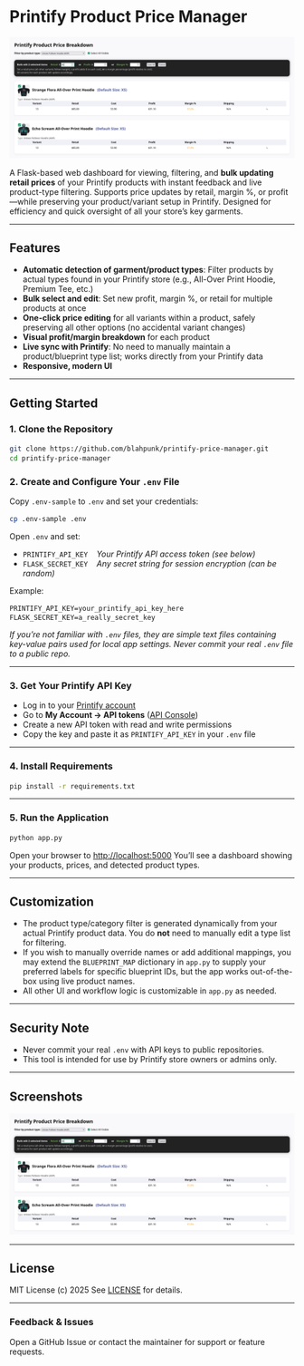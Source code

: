 # Printify Product Price Manager

![App Screenshot](screenshots/Screenshot_2025-07-24_22-27-24.png)

A Flask-based web dashboard for viewing, filtering, and **bulk updating retail prices** of your Printify products with instant feedback and live product-type filtering.
Supports price updates by retail, margin %, or profit—while preserving your product/variant setup in Printify. Designed for efficiency and quick oversight of all your store’s key garments.

---

## Features

* **Automatic detection of garment/product types**: Filter products by actual types found in your Printify store (e.g., All-Over Print Hoodie, Premium Tee, etc.)
* **Bulk select and edit**: Set new profit, margin %, or retail for multiple products at once
* **One-click price editing** for all variants within a product, safely preserving all other options (no accidental variant changes)
* **Visual profit/margin breakdown** for each product
* **Live sync with Printify**: No need to manually maintain a product/blueprint type list; works directly from your Printify data
* **Responsive, modern UI**

---

## Getting Started

### 1. Clone the Repository

```sh
git clone https://github.com/blahpunk/printify-price-manager.git
cd printify-price-manager
```

### 2. Create and Configure Your `.env` File

Copy `.env-sample` to `.env` and set your credentials:

```sh
cp .env-sample .env
```

Open `.env` and set:

* `PRINTIFY_API_KEY`    *Your Printify API access token (see below)*
* `FLASK_SECRET_KEY`    *Any secret string for session encryption (can be random)*

Example:

```dotenv
PRINTIFY_API_KEY=your_printify_api_key_here
FLASK_SECRET_KEY=a_really_secret_key
```

*If you’re not familiar with `.env` files, they are simple text files containing key-value pairs used for local app settings.
Never commit your real `.env` file to a public repo.*

---

### 3. Get Your Printify API Key

* Log in to your [Printify account](https://printify.com/)
* Go to **My Account → API tokens** ([API Console](https://printify.com/app/account/api))
* Create a new API token with read and write permissions
* Copy the key and paste it as `PRINTIFY_API_KEY` in your `.env` file

---

### 4. Install Requirements

```sh
pip install -r requirements.txt
```

---

### 5. Run the Application

```sh
python app.py
```

Open your browser to [http://localhost:5000](http://localhost:5000)
You’ll see a dashboard showing your products, prices, and detected product types.

---

## Customization

* The product type/category filter is generated dynamically from your actual Printify product data. You do **not** need to manually edit a type list for filtering.
* If you wish to manually override names or add additional mappings, you may extend the `BLUEPRINT_MAP` dictionary in `app.py` to supply your preferred labels for specific blueprint IDs, but the app works out-of-the-box using live product names.
* All other UI and workflow logic is customizable in `app.py` as needed.

---

## Security Note

* Never commit your real `.env` with API keys to public repositories.
* This tool is intended for use by Printify store owners or admins only.

---

## Screenshots

![App Screenshot](screenshots/Screenshot_2025-07-24_22-27-24.png)

---

## License

MIT License (c) 2025
See [LICENSE](LICENSE) for details.

---

### Feedback & Issues

Open a GitHub Issue or contact the maintainer for support or feature requests.
